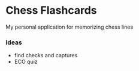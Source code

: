 # Chess Flashcards
My personal application for memorizing chess lines

### Ideas
- find checks and captures
- ECO quiz
